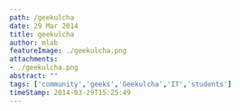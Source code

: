 ```yaml
---
path: /geekulcha
date: 29 Mar 2014
title: geekulcha
author: mlab
featureImage: ./geekulcha.png
attachments: 
- ./geekulcha.png
abstract: ""
tags: ['community','geeks','Geekulcha','IT','students']
timeStamp: 2014-03-29T15:25:49
---
```





